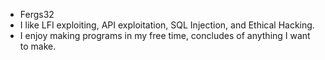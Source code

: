 -  Fergs32
-  I like LFI exploiting, API exploitation, SQL Injection, and Ethical Hacking.
-  I enjoy making programs in my free time, concludes of anything I want to make.	
